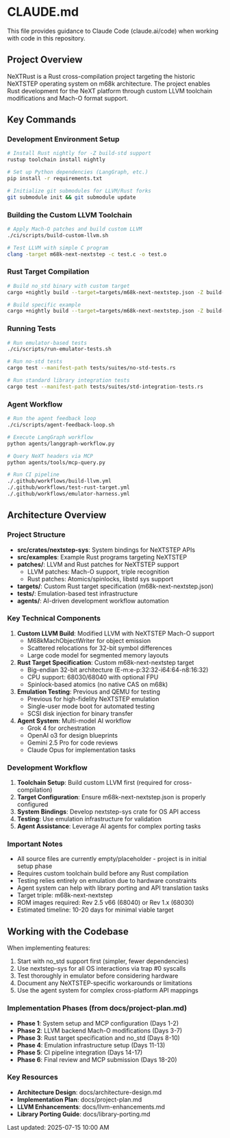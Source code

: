 # CLAUDE.md

This file provides guidance to Claude Code (claude.ai/code) when working with code in this repository.

## Project Overview

NeXTRust is a Rust cross-compilation project targeting the historic NeXTSTEP operating system on m68k architecture. The project enables Rust development for the NeXT platform through custom LLVM toolchain modifications and Mach-O format support.

## Key Commands

### Development Environment Setup
```bash
# Install Rust nightly for -Z build-std support
rustup toolchain install nightly

# Set up Python dependencies (LangGraph, etc.)
pip install -r requirements.txt

# Initialize git submodules for LLVM/Rust forks
git submodule init && git submodule update
```

### Building the Custom LLVM Toolchain
```bash
# Apply Mach-O patches and build custom LLVM
./ci/scripts/build-custom-llvm.sh

# Test LLVM with simple C program
clang -target m68k-next-nextstep -c test.c -o test.o
```

### Rust Target Compilation
```bash
# Build no_std binary with custom target
cargo +nightly build --target=targets/m68k-next-nextstep.json -Z build-std=core,alloc

# Build specific example
cargo +nightly build --target=targets/m68k-next-nextstep.json -Z build-std=core --example hello-world
```

### Running Tests
```bash
# Run emulator-based tests
./ci/scripts/run-emulator-tests.sh

# Run no-std tests
cargo test --manifest-path tests/suites/no-std-tests.rs

# Run standard library integration tests
cargo test --manifest-path tests/suites/std-integration-tests.rs
```

### Agent Workflow
```bash
# Run the agent feedback loop
./ci/scripts/agent-feedback-loop.sh

# Execute LangGraph workflow
python agents/langgraph-workflow.py

# Query NeXT headers via MCP
python agents/tools/mcp-query.py

# Run CI pipeline
./.github/workflows/build-llvm.yml
./.github/workflows/test-rust-target.yml
./.github/workflows/emulator-harness.yml
```

## Architecture Overview

### Project Structure
- **src/crates/nextstep-sys**: System bindings for NeXTSTEP APIs
- **src/examples**: Example Rust programs targeting NeXTSTEP
- **patches/**: LLVM and Rust patches for NeXTSTEP support
  - LLVM patches: Mach-O support, triple recognition
  - Rust patches: Atomics/spinlocks, libstd sys support
- **targets/**: Custom Rust target specification (m68k-next-nextstep.json)
- **tests/**: Emulation-based test infrastructure
- **agents/**: AI-driven development workflow automation

### Key Technical Components

1. **Custom LLVM Build**: Modified LLVM with NeXTSTEP Mach-O support
   - M68kMachObjectWriter for object emission
   - Scattered relocations for 32-bit symbol differences
   - Large code model for segmented memory layouts
2. **Rust Target Specification**: Custom m68k-next-nextstep target
   - Big-endian 32-bit architecture (E-m:e-p:32:32-i64:64-n8:16:32)
   - CPU support: 68030/68040 with optional FPU
   - Spinlock-based atomics (no native CAS on m68k)
3. **Emulation Testing**: Previous and QEMU for testing
   - Previous for high-fidelity NeXTSTEP emulation
   - Single-user mode boot for automated testing
   - SCSI disk injection for binary transfer
4. **Agent System**: Multi-model AI workflow
   - Grok 4 for orchestration
   - OpenAI o3 for design blueprints
   - Gemini 2.5 Pro for code reviews
   - Claude Opus for implementation tasks

### Development Workflow

1. **Toolchain Setup**: Build custom LLVM first (required for cross-compilation)
2. **Target Configuration**: Ensure m68k-next-nextstep.json is properly configured
3. **System Bindings**: Develop nextstep-sys crate for OS API access
4. **Testing**: Use emulation infrastructure for validation
5. **Agent Assistance**: Leverage AI agents for complex porting tasks

### Important Notes

- All source files are currently empty/placeholder - project is in initial setup phase
- Requires custom toolchain build before any Rust compilation
- Testing relies entirely on emulation due to hardware constraints
- Agent system can help with library porting and API translation tasks
- Target triple: m68k-next-nextstep
- ROM images required: Rev 2.5 v66 (68040) or Rev 1.x (68030)
- Estimated timeline: 10-20 days for minimal viable target

## Working with the Codebase

When implementing features:
1. Start with no_std support first (simpler, fewer dependencies)
2. Use nextstep-sys for all OS interactions via trap #0 syscalls
3. Test thoroughly in emulator before considering hardware
4. Document any NeXTSTEP-specific workarounds or limitations
5. Use the agent system for complex cross-platform API mappings

### Implementation Phases (from docs/project-plan.md)
- **Phase 1**: System setup and MCP configuration (Days 1-2)
- **Phase 2**: LLVM backend Mach-O modifications (Days 3-7)
- **Phase 3**: Rust target specification and no_std (Days 8-10)
- **Phase 4**: Emulation infrastructure setup (Days 11-13)
- **Phase 5**: CI pipeline integration (Days 14-17)
- **Phase 6**: Final review and MCP submission (Days 18-20)

### Key Resources
- **Architecture Design**: docs/architecture-design.md
- **Implementation Plan**: docs/project-plan.md
- **LLVM Enhancements**: docs/llvm-enhancements.md
- **Library Porting Guide**: docs/library-porting.md

Last updated: 2025-07-15 10:00 AM